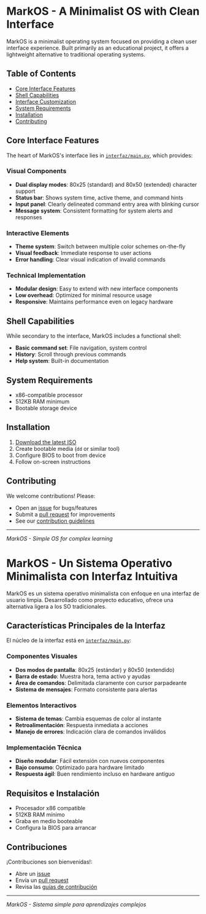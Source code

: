# MarkOS - A Minimalist OS with Clean Interface

MarkOS is a minimalist operating system focused on providing a clean user interface experience. Built primarily as an educational project, it offers a lightweight alternative to traditional operating systems.

## Table of Contents
- [Core Interface Features](#core-interface-features)
- [Shell Capabilities](#shell-capabilities)
- [Interface Customization](#interface-customization)
- [System Requirements](#system-requirements)
- [Installation](#installation)
- [Contributing](#contributing)

## Core Interface Features

The heart of MarkOS's interface lies in [`interfaz/main.py`](https://github.com/MarkQWERTY/MarkOS/blob/main/interfaz/main.py), which provides:

### Visual Components
- **Dual display modes**: 80x25 (standard) and 80x50 (extended) character support
- **Status bar**: Shows system time, active theme, and command hints
- **Input panel**: Clearly delineated command entry area with blinking cursor
- **Message system**: Consistent formatting for system alerts and responses

### Interactive Elements
- **Theme system**: Switch between multiple color schemes on-the-fly
- **Visual feedback**: Immediate response to user actions
- **Error handling**: Clear visual indication of invalid commands

### Technical Implementation
- **Modular design**: Easy to extend with new interface components
- **Low overhead**: Optimized for minimal resource usage
- **Responsive**: Maintains performance even on legacy hardware

## Shell Capabilities

While secondary to the interface, MarkOS includes a functional shell:

- **Basic command set**: File navigation, system control
- **History**: Scroll through previous commands
- **Help system**: Built-in documentation

## System Requirements

- x86-compatible processor
- 512KB RAM minimum
- Bootable storage device

## Installation

1. [Download the latest ISO](https://github.com/MarkQWERTY/MarkOS/releases)
2. Create bootable media (`dd` or similar tool)
3. Configure BIOS to boot from device
4. Follow on-screen instructions

## Contributing

We welcome contributions! Please:
- Open an [issue](https://github.com/MarkQWERTY/MarkOS/issues) for bugs/features
- Submit a [pull request](https://github.com/MarkQWERTY/MarkOS/pulls) for improvements
- See our [contribution guidelines](CONTRIBUTING.md)

---

*MarkOS - Simple OS for complex learning*

# MarkOS - Un Sistema Operativo Minimalista con Interfaz Intuitiva

MarkOS es un sistema operativo minimalista con enfoque en una interfaz de usuario limpia. Desarrollado como proyecto educativo, ofrece una alternativa ligera a los SO tradicionales.

## Características Principales de la Interfaz

El núcleo de la interfaz está en [`interfaz/main.py`](https://github.com/MarkQWERTY/MarkOS/blob/main/interfaz/main.py):

### Componentes Visuales
- **Dos modos de pantalla**: 80x25 (estándar) y 80x50 (extendido)
- **Barra de estado**: Muestra hora, tema activo y ayudas
- **Área de comandos**: Delimitada claramente con cursor parpadeante
- **Sistema de mensajes**: Formato consistente para alertas

### Elementos Interactivos
- **Sistema de temas**: Cambia esquemas de color al instante
- **Retroalimentación**: Respuesta inmediata a acciones
- **Manejo de errores**: Indicación clara de comandos inválidos

### Implementación Técnica
- **Diseño modular**: Fácil extensión con nuevos componentes
- **Bajo consumo**: Optimizado para hardware limitado
- **Respuesta ágil**: Buen rendimiento incluso en hardware antiguo

## Requisitos e Instalación

- Procesador x86 compatible
- 512KB RAM mínimo
- Graba en medio booteable
- Configura la BIOS para arrancar

## Contribuciones

¡Contribuciones son bienvenidas!:
- Abre un [issue](https://github.com/MarkQWERTY/MarkOS/issues)
- Envía un [pull request](https://github.com/MarkQWERTY/MarkOS/pulls)
- Revisa las [guías de contribución](CONTRIBUTING.md)

---

*MarkOS - Sistema simple para aprendizajes complejos*
